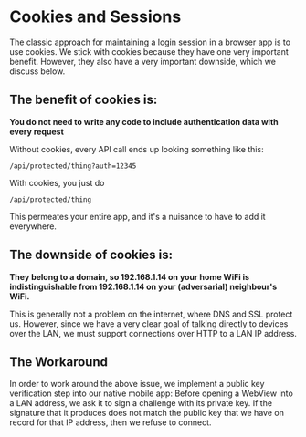 # Cookies and Sessions

The classic approach for maintaining a login session in a browser app is to use
cookies. We stick with cookies because they have one very important benefit.
However, they also have a very important downside, which we discuss below.

## The benefit of cookies is:

**You do not need to write any code to include authentication data with every
request**

Without cookies, every API call ends up looking something like this:

`/api/protected/thing?auth=12345`

With cookies, you just do

`/api/protected/thing`

This permeates your entire app, and it's a nuisance to have to add it
everywhere.

## The downside of cookies is:

**They belong to a domain, so 192.168.1.14 on your home WiFi is
indistinguishable from 192.168.1.14 on your (adversarial) neighbour's WiFi.**

This is generally not a problem on the internet, where DNS and SSL protect us.
However, since we have a very clear goal of talking directly to devices over the
LAN, we must support connections over HTTP to a LAN IP address.

## The Workaround

In order to work around the above issue, we implement a public key verification
step into our native mobile app: Before opening a WebView into a LAN address, we
ask it to sign a challenge with its private key. If the signature that it
produces does not match the public key that we have on record for that IP
address, then we refuse to connect.
